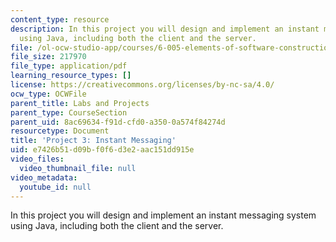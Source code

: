 ```yaml
---
content_type: resource
description: In this project you will design and implement an instant messaging system
  using Java, including both the client and the server.
file: /ol-ocw-studio-app/courses/6-005-elements-of-software-construction-fall-2008/e7426b51d09bf0f6d3e2aac151dd915e_MIT6_005f08_project03.pdf
file_size: 217970
file_type: application/pdf
learning_resource_types: []
license: https://creativecommons.org/licenses/by-nc-sa/4.0/
ocw_type: OCWFile
parent_title: Labs and Projects
parent_type: CourseSection
parent_uid: 8ac69634-f91d-cfd0-a350-0a574f84274d
resourcetype: Document
title: 'Project 3: Instant Messaging'
uid: e7426b51-d09b-f0f6-d3e2-aac151dd915e
video_files:
  video_thumbnail_file: null
video_metadata:
  youtube_id: null
---
```

In this project you will design and implement an instant messaging system using Java, including both the client and the server.